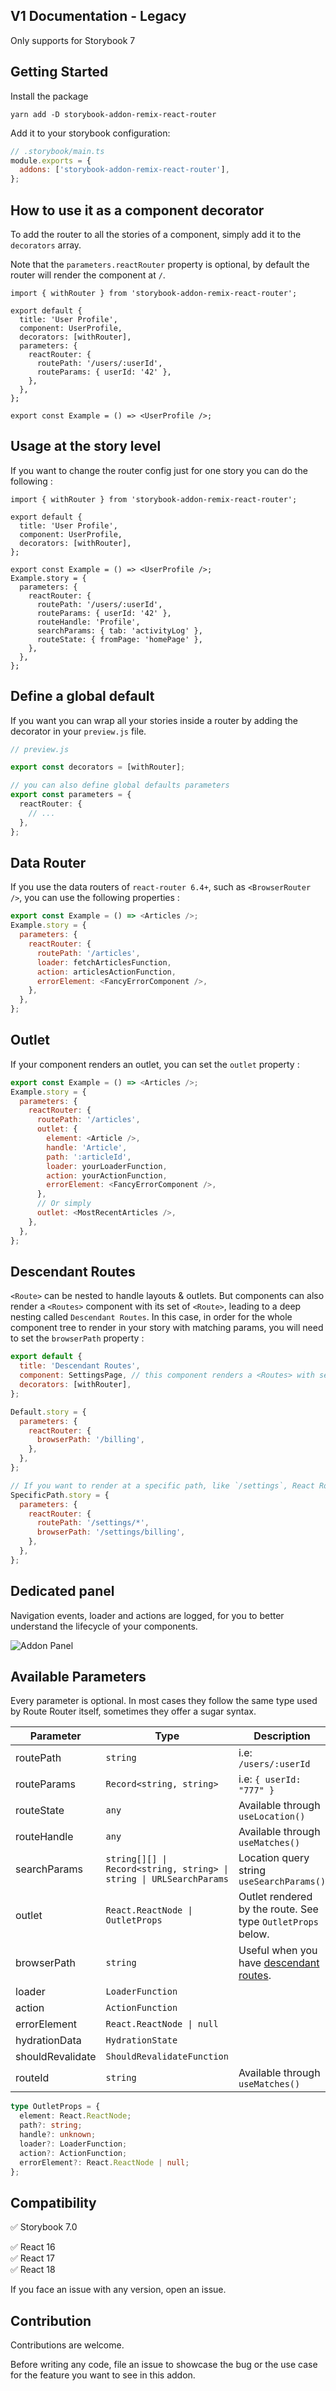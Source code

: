 ## V1 Documentation - Legacy

Only supports for Storybook 7

## Getting Started

Install the package

```
yarn add -D storybook-addon-remix-react-router
```

Add it to your storybook configuration:

```js
// .storybook/main.ts
module.exports = {
  addons: ['storybook-addon-remix-react-router'],
};
```

## How to use it as a component decorator

To add the router to all the stories of a component, simply add it to the `decorators` array.

Note that the `parameters.reactRouter` property is optional, by default the router will render the component at `/`.

```tsx
import { withRouter } from 'storybook-addon-remix-react-router';

export default {
  title: 'User Profile',
  component: UserProfile,
  decorators: [withRouter],
  parameters: {
    reactRouter: {
      routePath: '/users/:userId',
      routeParams: { userId: '42' },
    },
  },
};

export const Example = () => <UserProfile />;
```

## Usage at the story level

If you want to change the router config just for one story you can do the following :

```tsx
import { withRouter } from 'storybook-addon-remix-react-router';

export default {
  title: 'User Profile',
  component: UserProfile,
  decorators: [withRouter],
};

export const Example = () => <UserProfile />;
Example.story = {
  parameters: {
    reactRouter: {
      routePath: '/users/:userId',
      routeParams: { userId: '42' },
      routeHandle: 'Profile',
      searchParams: { tab: 'activityLog' },
      routeState: { fromPage: 'homePage' },
    },
  },
};
```

## Define a global default

If you want you can wrap all your stories inside a router by adding the decorator in your `preview.js` file.

```ts
// preview.js

export const decorators = [withRouter];

// you can also define global defaults parameters
export const parameters = {
  reactRouter: {
    // ...
  },
};
```

## Data Router

If you use the data routers of `react-router 6.4+`, such as `<BrowserRouter />`, you can use the following properties :

```js
export const Example = () => <Articles />;
Example.story = {
  parameters: {
    reactRouter: {
      routePath: '/articles',
      loader: fetchArticlesFunction,
      action: articlesActionFunction,
      errorElement: <FancyErrorComponent />,
    },
  },
};
```

## Outlet

If your component renders an outlet, you can set the `outlet` property :

```js
export const Example = () => <Articles />;
Example.story = {
  parameters: {
    reactRouter: {
      routePath: '/articles',
      outlet: {
        element: <Article />,
        handle: 'Article',
        path: ':articleId',
        loader: yourLoaderFunction,
        action: yourActionFunction,
        errorElement: <FancyErrorComponent />,
      },
      // Or simply
      outlet: <MostRecentArticles />,
    },
  },
};
```

## Descendant Routes

`<Route>` can be nested to handle layouts & outlets.
But components can also render a `<Routes>` component with its set of `<Route>`, leading to a deep nesting called `Descendant Routes`.
In this case, in order for the whole component tree to render in your story with matching params, you will need to set the `browserPath` property :

```js
export default {
  title: 'Descendant Routes',
  component: SettingsPage, // this component renders a <Routes> with several <Route> with path like `billing` or `privacy`
  decorators: [withRouter],
};

Default.story = {
  parameters: {
    reactRouter: {
      browserPath: '/billing',
    },
  },
};

// If you want to render at a specific path, like `/settings`, React Router requires that you add a trailing wildcard
SpecificPath.story = {
  parameters: {
    reactRouter: {
      routePath: '/settings/*',
      browserPath: '/settings/billing',
    },
  },
};
```

## Dedicated panel

Navigation events, loader and actions are logged, for you to better understand the lifecycle of your components.

![Addon Panel](https://user-images.githubusercontent.com/94478/224843029-b37ff60d-10f8-4198-bbc3-f26e2775437f.png)

## Available Parameters

Every parameter is optional. In most cases they follow the same type used by Route Router itself, sometimes they offer a sugar syntax.

| Parameter        | Type                                                                | Description                                                   |
| ---------------- | ------------------------------------------------------------------- | ------------------------------------------------------------- |
| routePath        | `string`                                                            | i.e: `/users/:userId`                                         |
| routeParams      | `Record<string, string>`                                            | i.e: `{ userId: "777" }`                                      |
| routeState       | `any`                                                               | Available through `useLocation()`                             |
| routeHandle      | `any`                                                               | Available through `useMatches()`                              |
| searchParams     | `string[][] \| Record<string, string> \| string \| URLSearchParams` | Location query string `useSearchParams()`                     |
| outlet           | `React.ReactNode \| OutletProps`                                    | Outlet rendered by the route. See type `OutletProps` below.   |
| browserPath      | `string`                                                            | Useful when you have [descendant routes](#descendant-routes). |
| loader           | `LoaderFunction`                                                    |                                                               |
| action           | `ActionFunction`                                                    |                                                               |
| errorElement     | `React.ReactNode \| null`                                           |                                                               |
| hydrationData    | `HydrationState`                                                    |                                                               |
| shouldRevalidate | `ShouldRevalidateFunction`                                          |                                                               |
| routeId          | `string`                                                            | Available through `useMatches()`                              |

```ts
type OutletProps = {
  element: React.ReactNode;
  path?: string;
  handle?: unknown;
  loader?: LoaderFunction;
  action?: ActionFunction;
  errorElement?: React.ReactNode | null;
};
```

## Compatibility

✅ Storybook 7.0

✅ React 16  
✅ React 17  
✅ React 18

If you face an issue with any version, open an issue.

## Contribution

Contributions are welcome.

Before writing any code, file an issue to showcase the bug or the use case for the feature you want to see in this addon.

